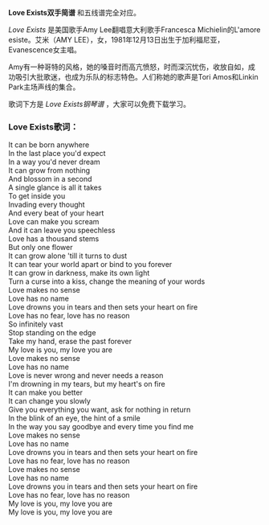

**Love Exists双手简谱** 和五线谱完全对应。

_Love Exists_ 是美国歌手Amy Lee翻唱意大利歌手Francesca Michielin的L'amore esiste。艾米（AMY
LEE），女，1981年12月13日出生于加利福尼亚，Evanescence女主唱。

Amy有一种哥特的风格，她的嗓音时而高亢愤怒，时而深沉忧伤，收放自如，成功吸引大批歌迷，也成为乐队的标志特色。人们称她的歌声是Tori
Amos和Linkin Park主场声线的集合。

歌词下方是 _Love Exists钢琴谱_ ，大家可以免费下载学习。

### Love Exists歌词：

It can be born anywhere  
In the last place you'd expect  
In a way you'd never dream  
It can grow from nothing  
And blossom in a second  
A single glance is all it takes  
To get inside you  
Invading every thought  
And every beat of your heart  
Love can make you scream  
And it can leave you speechless  
Love has a thousand stems  
But only one flower  
It can grow alone 'till it turns to dust  
It can tear your world apart or bind to you forever  
It can grow in darkness, make its own light  
Turn a curse into a kiss, change the meaning of your words  
Love makes no sense  
Love has no name  
Love drowns you in tears and then sets your heart on fire  
Love has no fear, love has no reason  
So infinitely vast  
Stop standing on the edge  
Take my hand, erase the past forever  
My love is you, my love you are  
Love makes no sense  
Love has no name  
Love is never wrong and never needs a reason  
I'm drowning in my tears, but my heart's on fire  
It can make you better  
It can change you slowly  
Give you everything you want, ask for nothing in return  
In the blink of an eye, the hint of a smile  
In the way you say goodbye and every time you find me  
Love makes no sense  
Love has no name  
Love drowns you in tears and then sets your heart on fire  
Love has no fear, love has no reason  
Love makes no sense  
Love has no name  
Love drowns you in tears and then sets your heart on fire  
Love has no fear, love has no reason  
My love is you, my love you are  
My love is you, my love you are

